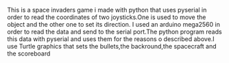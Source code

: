 This is a space invaders game i made with python that uses pyserial in order to read the coordinates of two joysticks.One is used to move the object and the other one to set its direction.
I used an arduino mega2560 in order to read the data and send to the serial port.The python program reads this data with pyserial and uses them for the reasons o described above.I use Turtle graphics that 
sets the bullets,the backround,the spacecraft and the scoreboard
